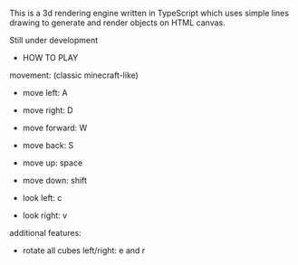 This is a 3d rendering engine written in TypeScript which uses simple lines drawing to generate and render objects on HTML canvas.

Still under development

- HOW TO PLAY

movement: (classic minecraft-like)
- move left: A
- move right: D
- move forward: W
- move back: S
- move up: space
- move down: shift

- look left: c
- look right: v

additional features:
- rotate all cubes left/right: e and r
